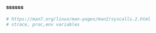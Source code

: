 #### ssssss
```bash
# https://man7.org/linux/man-pages/man2/syscalls.2.html
# strace, proc,env variables
